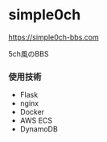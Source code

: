 # simple0ch
https://simple0ch-bbs.com

5ch風のBBS

### 使用技術
- Flask
- nginx
- Docker
- AWS ECS
- DynamoDB
